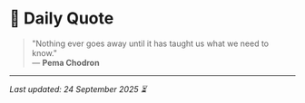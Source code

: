 # 📜 Daily Quote

> "Nothing ever goes away until it has taught us what we need to know."  
> — **Pema Chodron**

---

_Last updated: 24 September 2025 ⏳_

